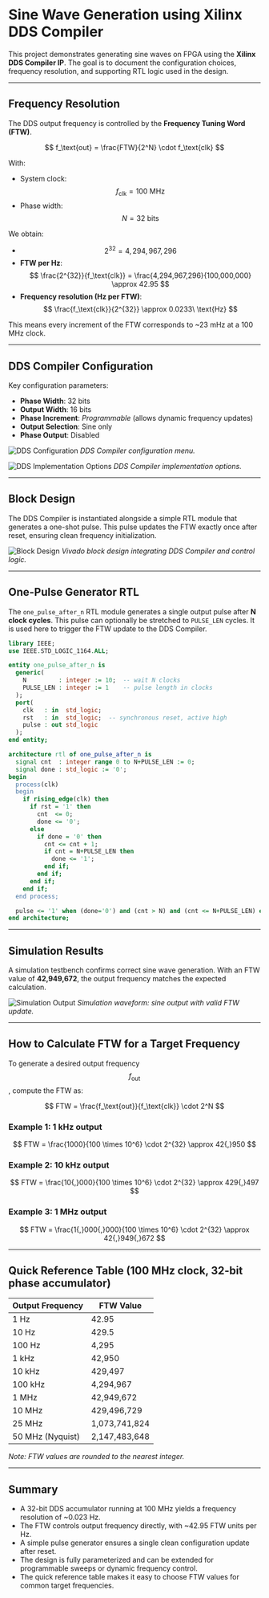 # Sine Wave Generation using Xilinx DDS Compiler

This project demonstrates generating sine waves on FPGA using the **Xilinx DDS Compiler IP**. The goal is to document the configuration choices, frequency resolution, and supporting RTL logic used in the design.

---

## Frequency Resolution

The DDS output frequency is controlled by the **Frequency Tuning Word (FTW)**.

$$
f_\text{out} = \frac{FTW}{2^N} \cdot f_\text{clk}
$$

With:

* System clock: $$f_\text{clk} = 100\ \text{MHz}$$
* Phase width: $$N = 32\ \text{bits}$$

We obtain:

* $$2^{32} = 4,294,967,296$$
* **FTW per Hz**:
  $$
  \frac{2^{32}}{f_\text{clk}} = \frac{4,294,967,296}{100,000,000} \approx 42.95
  $$
* **Frequency resolution (Hz per FTW)**:
  $$
  \frac{f_\text{clk}}{2^{32}} \approx 0.0233\ \text{Hz}
  $$

This means every increment of the FTW corresponds to ~23 mHz at a 100 MHz clock.

---

## DDS Compiler Configuration

Key configuration parameters:

* **Phase Width**: 32 bits
* **Output Width**: 16 bits
* **Phase Increment**: *Programmable* (allows dynamic frequency updates)
* **Output Selection**: Sine only
* **Phase Output**: Disabled

![DDS Configuration](docs/configuration.png)
*DDS Compiler configuration menu.*

![DDS Implementation Options](docs/implement.png)
*DDS Compiler implementation options.*

---

## Block Design

The DDS Compiler is instantiated alongside a simple RTL module that generates a one-shot pulse. This pulse updates the FTW exactly once after reset, ensuring clean frequency initialization.

![Block Design](docs/block_design.png)
*Vivado block design integrating DDS Compiler and control logic.*

---

## One-Pulse Generator RTL

The `one_pulse_after_n` RTL module generates a single output pulse after **N clock cycles**. This pulse can optionally be stretched to `PULSE_LEN` cycles. It is used here to trigger the FTW update to the DDS Compiler.

```vhdl
library IEEE;
use IEEE.STD_LOGIC_1164.ALL;

entity one_pulse_after_n is
  generic(
    N         : integer := 10;  -- wait N clocks
    PULSE_LEN : integer := 1    -- pulse length in clocks
  );
  port(
    clk   : in  std_logic; 
    rst   : in  std_logic;  -- synchronous reset, active high
    pulse : out std_logic
  );
end entity;

architecture rtl of one_pulse_after_n is
  signal cnt  : integer range 0 to N+PULSE_LEN := 0;
  signal done : std_logic := '0';
begin
  process(clk)
  begin
    if rising_edge(clk) then
      if rst = '1' then
        cnt  <= 0;
        done <= '0';
      else
        if done = '0' then
          cnt <= cnt + 1;
          if cnt = N+PULSE_LEN then
            done <= '1';
          end if;
        end if;
      end if;
    end if;
  end process;

  pulse <= '1' when (done='0') and (cnt > N) and (cnt <= N+PULSE_LEN) else '0';
end architecture;
```

---

## Simulation Results

A simulation testbench confirms correct sine wave generation. With an FTW value of **42,949,672**, the output frequency matches the expected calculation.

![Simulation Output](docs/testbench.png)
*Simulation waveform: sine output with valid FTW update.*

---

## How to Calculate FTW for a Target Frequency

To generate a desired output frequency $$f_\text{out}$$, compute the FTW as:

$$
FTW = \frac{f_\text{out}}{f_\text{clk}} \cdot 2^N
$$

### Example 1: 1 kHz output

$$
FTW = \frac{1000}{100 \times 10^6} \cdot 2^{32}
\approx 42{,}950
$$

### Example 2: 10 kHz output

$$
FTW = \frac{10{,}000}{100 \times 10^6} \cdot 2^{32}
\approx 429{,}497
$$

### Example 3: 1 MHz output

$$
FTW = \frac{1{,}000{,}000}{100 \times 10^6} \cdot 2^{32}
\approx 42{,}949{,}672
$$

---

## Quick Reference Table (100 MHz clock, 32-bit phase accumulator)

| Output Frequency | FTW Value     |
| ---------------- | ------------- |
| 1 Hz             | 42.95         |
| 10 Hz            | 429.5         |
| 100 Hz           | 4,295         |
| 1 kHz            | 42,950        |
| 10 kHz           | 429,497       |
| 100 kHz          | 4,294,967     |
| 1 MHz            | 42,949,672    |
| 10 MHz           | 429,496,729   |
| 25 MHz           | 1,073,741,824 |
| 50 MHz (Nyquist) | 2,147,483,648 |

*Note: FTW values are rounded to the nearest integer.*

---

## Summary

* A 32-bit DDS accumulator running at 100 MHz yields a frequency resolution of ~0.023 Hz.
* The FTW controls output frequency directly, with ~42.95 FTW units per Hz.
* A simple pulse generator ensures a single clean configuration update after reset.
* The design is fully parameterized and can be extended for programmable sweeps or dynamic frequency control.
* The quick reference table makes it easy to choose FTW values for common target frequencies.

